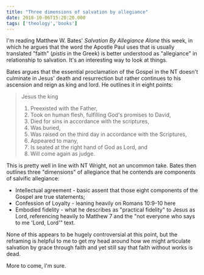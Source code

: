 ```yaml
---
title: "Three dimensions of salvation by allegiance"
date: 2018-10-06T15:20:20.000
tags: ['theology','books']
---
```


I'm reading Matthew W. Bates' _Salvation By Allegiance Alone_ this week, in which he argues that the word the Apostle Paul uses that is usually translated "faith" (_pistis_ in the Greek) is better understood as "allegiance" in relationship to salvation. It's an interesting way to look at things.

Bates argues that the essential proclamation of the Gospel in the NT doesn't culminate in Jesus' death and resurrection but rather continues to his ascension and reign as king and lord. He outlines it in eight points:

> Jesus the king
> 
> 1. Preexisted with the Father,
> 2. Took on human flesh, fulfilling God's promises to David,
> 3. Died for sins in accordance with the scriptures,
> 4. Was buried,
> 5. Was raised on the third day in accordance with the Scriptures,
> 6. Appeared to many,
> 7. Is seated at the right hand of God as Lord, and
> 8. Will come again as judge.

This is pretty well in line with NT Wright, not an uncommon take. Bates then outlines three "dimensions" of allegiance that he contends are components of salvific allegiance:

- Intellectual agreement - basic assent that those eight components of the Gospel are true statements;
- Confession of Loyalty - leaning heavily on Romans 10:9-10 here
- Embodied fidelity - what he describes as "practical fidelity" to Jesus as Lord, referencing heavily to Matthew 7 and the "not everyone who says to me 'Lord, Lord'" text.

None of this appears to be hugely controversial at this point, but the reframing is helpful to me to get my head around how we might articulate salvation by grace through faith and yet still say that faith without works is dead.

More to come, I'm sure.
